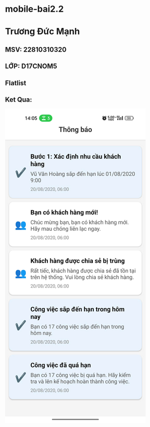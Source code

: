 # mobile-bai2.2
# Trương Đức Mạnh
## MSV: 22810310320
## LỚP: D17CNOM5
## Flatlist
## Ket Qua: 

![Anh1](anh1.jpg)